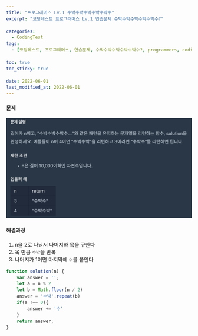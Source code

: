 ```yaml
---
title: "프로그래머스 Lv.1 수박수박수박수박수박수"
excerpt: "코딩테스트 프로그래머스 Lv.1 연습문제 수박수박수박수박수박수?"

categories:
  - CodingTest
tags:
  - [코딩테스트, 프로그래머스, 연습문제, 수박수박수박수박수박수?, programmers, codingtest, 코딩테스트 연습]

toc: true
toc_sticky: true
 
date: 2022-06-01
last_modified_at: 2022-06-01
---
```


#### 문제
![10](/assets/images/10.png)

#### 해결과정
1. n을 2로 나눠서 나머지와 목을 구한다
2. 목 만큼 `수박`을 반복
3. 나머지가 1이면 마지막에 `수`를 붙인다

```javascript
function solution(n) {
    var answer = '';
    let a = n % 2
    let b = Math.floor(n / 2)
    answer = '수박'.repeat(b)
    if(a !== 0){
        answer += '수'
    }
    return answer;
}
```
